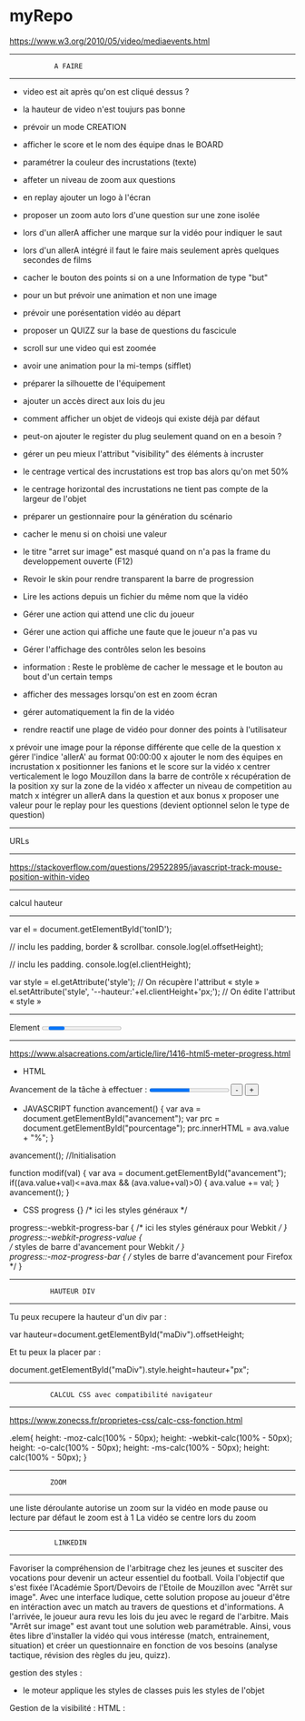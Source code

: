 # myRepo
https://www.w3.org/2010/05/video/mediaevents.html


**************************************
               A FAIRE
**************************************
- video est ait après qu'on est cliqué dessus ?
- la hauteur de video n'est toujurs pas bonne

- prévoir un mode CREATION
- afficher le score et le nom des équipe dnas le BOARD
- paramétrer la couleur des incrustations (texte)
- affeter un niveau de zoom aux questions
- en replay ajouter un logo à l'écran
- proposer un zoom auto lors d'une question sur une zone isolée
- lors d'un allerA afficher une marque sur la vidéo pour indiquer le saut
- lors d'un allerA intégré il faut le faire mais seulement après quelques secondes de films
- cacher le bouton des points si on a une Information de type "but"
- pour un but prévoir une animation et non une image

- prévoir une porésentation vidéo au départ
- proposer un QUIZZ sur la base de questions du fascicule
- scroll sur une video qui est zoomée
- avoir une animation pour la mi-temps (sifflet)
- préparer la silhouette de l'équipement
- ajouter un accès direct aux lois du jeu
- comment afficher un objet de videojs qui existe déjà par défaut
- peut-on ajouter le register du plug seulement quand on en a besoin ?
- gérer un peu mieux l'attribut "visibility" des éléments à incruster
- le centrage vertical des incrustations est trop bas alors qu'on met 50%
- le centrage horizontal des incrustations ne tient pas compte de la largeur de l'objet
- préparer un gestionnaire pour la génération du scénario
- cacher le menu si on choisi une valeur
- le titre "arret sur image" est masqué quand on n'a pas la frame du developpement ouverte (F12)
- Revoir le skin pour rendre transparent la barre de progression
- Lire les actions depuis un fichier du même nom que la vidéo
- Gérer une action qui attend une clic du joueur
- Gérer une action qui affiche une faute que le joueur n'a pas vu
- Gérer l'affichage des contrôles selon les besoins
- information : Reste le problème de cacher le message et le bouton au bout d'un certain temps
- afficher des messages lorsqu'on est en zoom écran
- gérer automatiquement la fin de la vidéo
- rendre reactif une plage de vidéo pour donner des points à l'utilisateur

x prévoir une image pour la réponse différente que celle de la question
x gérer l'indice 'allerA' au format 00:00:00
x ajouter le nom des équipes en incrustation
x positionner les fanions et le score sur la vidéo
x centrer verticalement le logo Mouzillon dans la barre de contrôle
x récupération de la position xy sur la zone de la vidéo
x affecter un niveau de competition au match
x intégrer un allerA dans la question et aux bonus
x proposer une valeur pour le replay pour les questions (devient optionnel selon le type de question)

**************************************
URLs
**************************************
https://stackoverflow.com/questions/29522895/javascript-track-mouse-position-within-video

**************************************
calcul hauteur
**************************************
var el = document.getElementById('tonID');
 
// inclu les padding, border & scrollbar.
console.log(el.offsetHeight);
 
// inclu les padding.
console.log(el.clientHeight);

var style = el.getAttribute('style'); // On récupère l'attribut « style »
el.setAttribute('style', '--hauteur:'+el.clientHeight+'px;'); // On édite l'attribut « style »

**************************************
Element <progress>
**************************************
https://www.alsacreations.com/article/lire/1416-html5-meter-progress.html

- HTML
<p>Avancement de la tâche à effectuer :
       <progress id="avancement" value="50" max="100"></progress>
       <span id="pourcentage"></span>
       <input type="button" onclick="modif(-10);" value="-">
       <input type="button" onclick="modif(10);" value="+">
</p>

- JAVASCRIPT
function avancement() {
  var ava = document.getElementById("avancement");
  var prc = document.getElementById("pourcentage");
  prc.innerHTML = ava.value + "%";
}

avancement(); //Initialisation

function modif(val) {
  var ava = document.getElementById("avancement");
  if((ava.value+val)<=ava.max && (ava.value+val)>0) {
     ava.value += val;
  }
  avancement();
}

- CSS
progress {}
	/* ici les styles généraux */

progress::-webkit-progress-bar { 
	/* ici les styles généraux pour Webkit */
}
progress::-webkit-progress-value {  
	/* styles de barre d'avancement pour Webkit */
}  
progress::-moz-progress-bar { 
	/* styles de barre d'avancement pour Firefox */
}

**************************************
              HAUTEUR DIV
**************************************
Tu peux recupere la hauteur d'un div par :

var hauteur=document.getElementById("maDiv").offsetHeight;

Et tu peux la placer par :

document.getElementById("maDiv").style.height=hauteur+"px";

**********************************************************
              CALCUL CSS avec compatibilité navigateur
**********************************************************
https://www.zonecss.fr/proprietes-css/calc-css-fonction.html

.elem{
    height: -moz-calc(100% - 50px);
    height: -webkit-calc(100% - 50px);
    height: -o-calc(100% - 50px);
    height: -ms-calc(100% - 50px);
    height: calc(100% - 50px);
}


**************************************
              ZOOM
**************************************
une liste déroulante autorise un zoom sur la vidéo en mode pause ou lecture
par défaut le zoom est à 1
La vidéo se centre lors du zoom


**************************************
               LINKEDIN
**************************************
Favoriser la compréhension de l'arbitrage chez les jeunes et susciter des vocations pour devenir un acteur essentiel du football. Voila l'objectif que s'est fixée l'Académie Sport/Devoirs de l'Etoile de Mouzillon avec "Arrêt sur image". Avec une interface ludique, cette solution propose au joueur d'être en intéraction avec un match au travers de questions et d'informations. A l'arrivée, le joueur aura revu les lois du jeu avec le regard de l'arbitre.
Mais "Arrêt sur image" est avant tout une solution web paramétrable. Ainsi, vous êtes libre d'installer la vidéo qui vous intéresse (match, entrainement, situation) et créer un questionnaire en fonction de vos besoins (analyse tactique, révision des règles du jeu, quizz).



gestion des styles :
- le moteur applique les styles de classes puis les styles de l'objet

Gestion de la visibilité :
HTML : <div id="badge" class="coinHD" style="visibility:hidden;">
JS : 
    document.getElementById("badge").style.visibility = "visible";
ou
	myBadge = document.getElementById('badge');
	myBadge.visibility = "hidden";

visibility garde l'espace de l'objet sur la page. Equivaud à un opacity=0%
alors que "display: none;" enlève la réservation d'espace

Gestion de la valeur d'un Label :
document.getElementById("LR1").innerHTML = "une main";

Gestion des vidéos
- Il faut d'abord "rembobiner" la vidéo pour obtenir sa longueur


Gestion des actions
- la vidéo s'encadre en vert dès qu'il y a une action en cours
- on possède un catalogue d'actions



**************************************
               LES SONS
**************************************
MP3 : 
<object type="audio/mpeg" data="sons/foule.mp3" width="200" height="20">
<param name="src" value="sons/foule.mp3">
<param name="autoplay" value="false">
<param name="autoStart" value="0">
alt : <a href="sons/foule.mp3">foule.mp3</a>
</object>

WAV : 
<object type="audio/x-wav" data="sons/applaudissements.wav" width="200" height="20">
<param name="src" value="sons/applaudissements.wav">
<param name="autoplay" value="false">
<param name="autoStart" value="0">
alt : <a href="sons/applaudissements.wav">applaudissements.wav</a>
</object>

pour jouer un son sur un click sur un bouton il est possible de réaliser ton lien de la manière suivante  :
Code: [Sélectionner]
<input type="button" value="Lire" onclick="play('http://tonURL/tonfichier.mp3')">
<input type="button" value="Arrêt" onclick="stop()">
ou bien sur un lien simple :
Code: [Sélectionner]
<a href="tonfichier.mp3">Musique</a>
ou encore pour quicktime :
Code: [Sélectionner]
<embed src="tonfichier.mp3" autostart=false loop=false>
au survol d'un texte :
Code: [Sélectionner]
<a href="#" onMouseOver="PlaySound('tonfichier.mp3')">lecture du son au survol</A>
Voilà bon travail maintenant....

**************************************
             VIDEOJS
**************************************

Générer un plug-in : https://docs.videojs.com/docs/guides/plugins.html

Déclaration dans <HEAD> :
    // videojs
  <script type="text/javascript" src="./video.js/dist/video.min.js"/></script>
  <link href="./video.js/dist/video-js.css" rel="stylesheet" type="text/css">

  // plugin video-brand
  <script type="text/javascript" src="./videojs-brand/dist/videojs-brand.min.js"/>
    videojs.registerPlugin('brand', videojs-brand);
  </script>
  <link href="./videojs-brand/dist/videojs-brand.css" rel="stylesheet" type="text/css">

**********************************************************
- paramètres du player :

myVideo = videojs('myVideo', {
				controls: true,                 // afficher les contrôles
				preload:  'none',               // ne pas précharger la vidéo
				loop: false,                    // pas de boucle sur la lecture
				fluid: true,                    // ?
				poster: video[0].poster,        // poster à afficher
				controlBar: {                   // éléments de la barre
					volumeMenuButton: {           // gestion du son
					inline: false,
					vertical: true                // on affiche le menu verticalement
					}
				},
				sources: [{                     // flux de la vidéo
					src: "./videos/" + video[0].fichier,
					type: "video/mp4"
				}],
				plugins: {                      // liste des plugs-in à activer
					brand: {                      // affiche un bouton qui renvoi vers un site
						image: myURL + '/images/EMouzmini.png',
						title: "club Etoile Mouzillonnaise de football",
						destination: "https://etoile-mouzillon.footeo.com/",
						destinationTarget: "_blank",
						width: 20,
						height: 20
					},
					declencheur: {                // plug-in permettant d'afficher un bouton spécifique qui appelle une fonction JS
						image: myURL + '/images/EMouzmini.png',
						fonction: "zoom(-1);"
					},
					zoomrotate: {                 // gestion des rotations et des zoom de l'image
						zoom: nivZoom,
						rotate: 0
					}		
				}
					
			});


**********************************************************

Si on veut passer ces options pour toutes les vidéos, on les passe dasn HTML

Méthode 1 : 
<video id="video" class="" 
    data-setup='{"controls": true,
    "autoplay": false,
    "preload": "none"}'>
    <p class="vjs-no-js">Votre navigateur ne supporte pas la gestion des vidéos</p>
</video>

Méthode 2 : 
<video id="video" class="videoNonEncadre" controls="" preload="none" poster="https://media.w3.org/2010/05/sintel/poster.png">
    <source id="mp4" src="videos/MAH00063.MP4" type="video/mp4">
    <p>Votre navigateur ne supporte pas la gestion des vidéos</p>
</video>

Méthode 3 : embarquer le minimum et définir les éléments dynamiquement
<video id="myVideo" class="video-js vjs-looping vjs-big-play-centered"> 

OPTIONS : https://docs.videojs.com/docs/guides/options.html 
https://videojs.readthedocs.io/en/latest/guides/setup/



*************************************************
Gestion du référencement de la vidéos dans la mémoire de videojs

isDefineBVideoJS = false;
.....
	if (isDefineBVideoJS) {
    // les uatres tours
			myVideo.src({src: "./videos/" + video[0].fichier , type: "video/mp4"});
			myVideo.poster(video[0].poster);
		} else {
      // premier tour
			myVideo = videojs('myVideo', {
				controls: true,
				preload:  'none',
				loop: false,
				fluid: true,
				poster: video[0].poster,
				sources: [{
					src: "./videos/" + video[0].fichier,
					type: "video/mp4"}],
                plugins: {
					brand: {
						image: myURL + '/images/EMouzmini.png',
						title: "club Etoile Mouzillonnaise de football",
						destination: "https://etoile-mouzillon.footeo.com/",
						destinationTarget: "_blank",
						width: 20,
						height: 20
					},
					ass: {
                        'src': ["subs/OuterScienceSubs.ass"],
                        ' delay': -0.1,
          }
					}
				}
			});
		}
		isDefineBVideoJS = true;

*************************************************
video-js.css

.vjs-icon-play-circle {
  font-family: VideoJS;
  font-weight: normal;
  font-style: normal; }
  .vjs-icon-play-circle:before {
    content: "\f102"; }

-> content correspond au code de l'icone 

*************************************************

Spinners : https://github.com/videojs/video.js/issues/2507


***************************************************************************************************************************************************
                                                                                NOTES TECHNIQUES
***************************************************************************************************************************************************


*************************************************
                   VIDEO
La vidéo lance un spinner qui gêne la lecture. Pour le désactiver il faut :
- CCS
.vjs-looping .vjs-loading-spinner {
  display: none;
}

- index.html
<video id="myVideo" class="video-js vjs-looping">

Center le lanceur de la vidéo
<video id="myVideo" class="video-js vjs-big-play-centered">

*************************************************
                  THUMBNAIL
Développé maison 


***************************************************************************
CONTROL DE LA VIDEO
***************************************************************************
La vidéo possède ses propres contrôles :
- vjs-tech
- vjs-poster
- vjs-track
- vjs-spinner
- vjs-big-play-button
- vjs-control-bar
- vjs-error
- vjs-captions-settings


vjs-control-bar : La barre contient tous les éléments de contrôle par défaut mais ne les affiche que si on a clairement demandé dans l'appel ou les CSS
- vjs-play
- vjs-play-progress : timer en fonction de la position de la souris
- vjs-volume
- vjs-current-time
- vjs-time
- vjs-duration
- vjs-progress
- vjs-live
- vjs-ramining-time
- vjs-spacer
- vjs-playback-rate
- vjs-chapters
- vjs-description
- vjs-subtitles
- vjs-captions
- vjs-audio
- vjs-fullscreen

Les plugins sont ajoutés à vjs-control-bar
- vjs-brand
- vjs-resolution-button-label : bouton qui s'affiche sur le control-bar


************************************
           ZOOM
************************************
On doit passer la vidéo avec les attributs suivants :

	myVideo = videojs('myVideo', {
				controls: true,
				...
				sources: [{
					src: "./videos/" + video[0].fichier,
					res: 460,
					type: "video/mp4",
					label: "low"
				}],

videoJsResolutionSwitcher: {
						default: 'high',
						dynamicLabel: false	// false affiche l'icone du bouton et pas true
}

************************************
           Objets BUG
************************************
https://www.npmjs.com/package/videojs-bug 

Adds a logo bug to your videojs player with adjustable position, size, link, and opacity.

Example de code :
<script src="//path/to/video.min.js"></script>
<script src="//path/to/videojs-bug.min.js"></script>
<script>
  var player = videojs('my-video');
 
  player.bug({
    height: 50,
    imgSrc: 'http://cdn.teamcococdn.com/image/frame:1/teamcoco_twitter_128x128.png',
    link: "http://www.teamcoco.com",
    opacity: 0.5,
    padding: '8px',
    position: 'br',
    width: 50
  });
</script>

si on a un item dans script alors il est le seul dans la variable options().
si on en a plusieurs via un tableau il ajoute un objet nommé Bugcomponent

********************************
INFORMATIONS TECHNIQUES
********************************
Ne pas envoyer de données statistiques à google :
<script>window.HELP_IMPROVE_VIDEOJS = false;</script>

Liaison avec le site de video.js :
<link href="http://vjs.zencdn.net/7.0/video-js.min.css" rel="stylesheet">
<script src="http://vjs.zencdn.net/7.0/video.min.js"></script>

ou en local :


*************************************
              PLUGIN BUG
*************************************
{
						type: "pict",
						id:"vjs-bug-pictEquipeA",
						visibility: true,
						height: 30,
						width: 30,
						imgSrc: "./images/fanions/EMouz.png",
						alt: "Etoile Mouzillonnaise",
						link: "http://www.apple.fr",
						opacity: 0.7,
						padding: '10px 10px',	// top et bottom + right et left
						position: 'tl'
					}, 
					{
						type: "text",
						id:"vjs-bug-scoreBug",
						visibility: true,
						height: 30,
						width: 80,
						libelle: "00:" + nbQuests[0].points,
						classeCSS: "vjs-bug-text",
						opacity: 1,
						padding: '10px 50px',	// top et bottom + right et left
						position: 'tl'
					},
					
- max-content permet de ne pas renseigner la largeur de la zone

*************************************
switcher un icone de controle
*************************************

In the default LESS file there are two states for the play button:

.vjs-default-skin .vjs-play-control:before {
  content: @play-icon;
}
.vjs-default-skin.vjs-playing .vjs-play-control:before {
  content: @pause-icon;
}
You just need to add a third state when the video has ended. There is already a CSS class for that. You'll end up with something that looks like:

.vjs-default-skin.vjs-ended .vjs-play-control:before {
   content: "YOUR REPLY ICON";
 }

*************************************
afficher / masquer une zone
*************************************
 carousel.style.visibility = "collapse";
		//bascule_titre.style.visibility = "visible";
		bascule_img.setAttribute("src","./images/fleche_fermee.png");	// MAJ icone bascule
		bascule_titre.innerHTML = "cliquez sur cet icône pour afficher les matchs disponibles";
		
		//carousel.style.display = "flex";
		//carousel.setAttribute("style","display:flex");		// affiche MENU

display  : supprime la place de l'objet sur la page en masquant
visibility : cache mais réserve la place de l'objet sur la page

Ces deux attributs se cumulent !!

carousel est géré avec display pour libérer la place pour la vidéo

content a un souci : il déborde parfois sur le footer ou alors il n'a pas la largeur totale !!


*************************************
taille vidéo
*************************************

Default Video Element Sizing
We’re currently having a discussion around responsive sizing in Video.js. I wanted to have a better understanding around what the video element does by default when you don’t provide width/height values, both before and after metadata is available. So I threw together a JSbin to see the results.

Summary
If you do not provide values for width and height, the video element will default to 300x150 pixels
If you provide either a width or a height, but not both, the video element will fill in the missing value to match the same 2:1 ratio*
Once metadata is available, if you didn’t specify a width or height, the video element will match the dimensions in the metadata
If you provide either a width or a height, when metadata is available, the video element will use the value you supplied for width or height, and then fill in the missing value by matching the ratio of the source video
*iOS doesn’t match the 2:1 ratio, but instead keeps the specific default value, 300px for width or 150px for height.

Also, Chrome has issues with these tests because it breaks whenever you use the same source twice on the same page.


*************************************
MAJ videojs
*************************************
 : https://www.npmjs.com/package/video.js

instruction : npm i video.js

AVANT : 5.20.5
23/08/2019 : MAJ 7.6.0

La vidéo conserve un ratio de 1,78 (largeur = hauteur * 1,78)
Du coup le redimensionnement est auto mais sur la hauteur et recalcule ce ratio systématiquement
